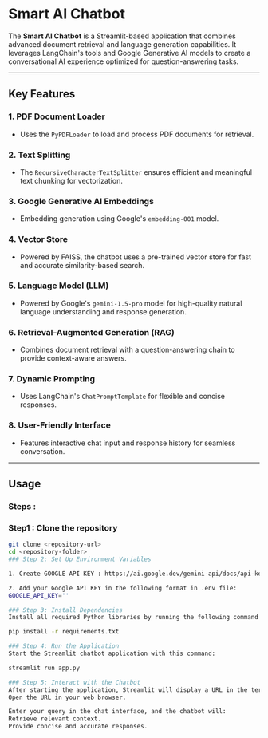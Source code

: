 # Smart AI Chatbot

The **Smart AI Chatbot** is a Streamlit-based application that combines advanced document retrieval and language generation capabilities. It leverages LangChain's tools and Google Generative AI models to create a conversational AI experience optimized for question-answering tasks.

---

## Key Features

### 1. **PDF Document Loader**
- Uses the `PyPDFLoader` to load and process PDF documents for retrieval.

### 2. **Text Splitting**
- The `RecursiveCharacterTextSplitter` ensures efficient and meaningful text chunking for vectorization.

### 3. **Google Generative AI Embeddings**
- Embedding generation using Google's `embedding-001` model.

### 4. **Vector Store**
- Powered by FAISS, the chatbot uses a pre-trained vector store for fast and accurate similarity-based search.

### 5. **Language Model (LLM)**
- Powered by Google's `gemini-1.5-pro` model for high-quality natural language understanding and response generation.

### 6. **Retrieval-Augmented Generation (RAG)**
- Combines document retrieval with a question-answering chain to provide context-aware answers.

### 7. **Dynamic Prompting**
- Uses LangChain's `ChatPromptTemplate` for flexible and concise responses.

### 8. **User-Friendly Interface**
- Features interactive chat input and response history for seamless conversation.

---

## Usage

### Steps :
### Step1 : Clone the repository  
   ```bash
   git clone <repository-url>
   cd <repository-folder>
### Step 2: Set Up Environment Variables

1. Create GOOGLE API KEY : https://ai.google.dev/gemini-api/docs/api-key

2. Add your Google API KEY in the following format in .env file:
 GOOGLE_API_KEY=''

### Step 3: Install Dependencies
Install all required Python libraries by running the following command:

pip install -r requirements.txt

### Step 4: Run the Application
Start the Streamlit chatbot application with this command:

streamlit run app.py

### Step 5: Interact with the Chatbot
 After starting the application, Streamlit will display a URL in the terminal (e.g., http://localhost:8501).
Open the URL in your web browser.

Enter your query in the chat interface, and the chatbot will:
Retrieve relevant context.
Provide concise and accurate responses.

